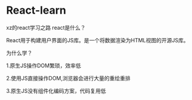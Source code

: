 # React-learn
xz的react学习之路
react是什么？

React用于构建用户界面的JS库。是一个将数据渲染为HTML视图的开源JS库。

为什么学？

1.原生JS操作DOM繁琐，效率低

2.使用JS直接操作DOM,浏览器会进行大量的重绘重排

3.原生JS没有组件化编码方案，代码复用低
